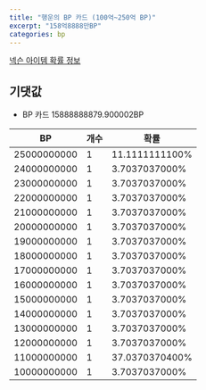 ```yaml
---
title: "행운의 BP 카드 (100억~250억 BP)"
excerpt: "158억8888만BP"
categories: bp
---
```

[넥슨 아이템 확률 정보](http://iteminfo.nexon.com/probability/fo4?sn=7222)

## 기댓값
  - BP 카드 15888888879.900002BP

|BP|개수|확률|
|---|---|---|
|25000000000|1|11.1111111100%|
|24000000000|1|3.7037037000%|
|23000000000|1|3.7037037000%|
|22000000000|1|3.7037037000%|
|21000000000|1|3.7037037000%|
|20000000000|1|3.7037037000%|
|19000000000|1|3.7037037000%|
|18000000000|1|3.7037037000%|
|17000000000|1|3.7037037000%|
|16000000000|1|3.7037037000%|
|15000000000|1|3.7037037000%|
|14000000000|1|3.7037037000%|
|13000000000|1|3.7037037000%|
|12000000000|1|3.7037037000%|
|11000000000|1|37.0370370400%|
|10000000000|1|3.7037037000%|
